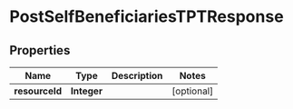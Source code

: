 # PostSelfBeneficiariesTPTResponse

## Properties
Name | Type | Description | Notes
------------ | ------------- | ------------- | -------------
**resourceId** | **Integer** |  |  [optional]
